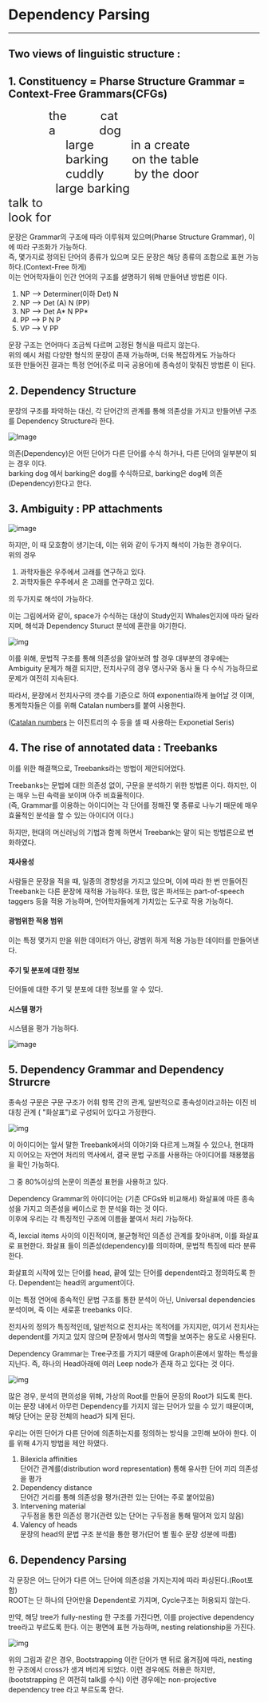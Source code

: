 
# Dependency Parsing

----

## Two views of linguistic structure : 

## 1. Constituency = Pharse Structure Grammar = Context-Free Grammars(CFGs)

<font size=5>
&nbsp;&nbsp;&nbsp;&nbsp;&nbsp;&nbsp;&nbsp;&nbsp;&nbsp;&nbsp;&nbsp;&nbsp;the&nbsp;&nbsp;&nbsp;&nbsp;&nbsp;&nbsp;&nbsp;&nbsp;&nbsp;&nbsp;cat<br>
&nbsp;&nbsp;&nbsp;&nbsp;&nbsp;&nbsp;&nbsp;&nbsp;&nbsp;&nbsp;&nbsp;&nbsp;a&nbsp;&nbsp;&nbsp;&nbsp;&nbsp;&nbsp;&nbsp;&nbsp;&nbsp;&nbsp;&nbsp;&nbsp;&nbsp;dog<br>
&nbsp;&nbsp;&nbsp;&nbsp;&nbsp;&nbsp;&nbsp;&nbsp;&nbsp;&nbsp;&nbsp;&nbsp;&nbsp;&nbsp;&nbsp;&nbsp;&nbsp;large&nbsp;&nbsp;&nbsp;&nbsp;&nbsp;&nbsp;&nbsp;&nbsp;&nbsp;&nbsp;&nbsp;in a create<br>
&nbsp;&nbsp;&nbsp;&nbsp;&nbsp;&nbsp;&nbsp;&nbsp;&nbsp;&nbsp;&nbsp;&nbsp;&nbsp;&nbsp;&nbsp;&nbsp;&nbsp;barking&nbsp;&nbsp;&nbsp;&nbsp;&nbsp;&nbsp;&nbsp;on the table<br>
&nbsp;&nbsp;&nbsp;&nbsp;&nbsp;&nbsp;&nbsp;&nbsp;&nbsp;&nbsp;&nbsp;&nbsp;&nbsp;&nbsp;&nbsp;&nbsp;&nbsp;cuddly&nbsp;&nbsp;&nbsp;&nbsp;&nbsp; &nbsp;&nbsp;&nbsp;by the door<br>
&nbsp;&nbsp;&nbsp;&nbsp;&nbsp;&nbsp;&nbsp;&nbsp;&nbsp;&nbsp;&nbsp;&nbsp;&nbsp;&nbsp;large barking<br>
talk to<br>
look for
</font>

문장은 Grammar의 구조에 따라 이루워져 있으며(Pharse Structure Grammar), 이에 따라 구조화가 가능하다.<br>
즉, 몇가지로 정의된 단어의 종류가 있으며 모든 문장은 해당 종류의 조합으로 표현 가능하다.(Context-Free 하게)<br>
이는 언어학자들이 인간 언어의 구조를 설명하기 위해 만들어낸 방법론 이다.

1. NP --> Determiner(이하 Det) N
2. NP --> Det (A) N (PP)
3. NP --> Det A\* N PP\*
4. PP --> P N P
5. VP --> V PP

문장 구조는 언어마다 조금씩 다르며 고정된 형식을 따르지 않는다.
<br>위의 예시 처럼 다양한 형식의 문장이 존재 가능하며, 더욱 복잡하게도 가능하다
<br>또한 만들어진 결과는 특정 언어(주로 미국 공용어)에 종속성이 맞춰진 방법론 이 된다.

## 2. Dependency Structure

문장의 구조를 파악하는 대신, 각 단어간의 관계를 통해 의존성을 가지고 만들어낸 구조를 Dependency Structure라 한다.

![Image](./dependncy.PNG)

의존(Dependency)은 어떤 단어가 다른 단어를 수식 하거나, 다른 단어의 일부분이 되는 경우 이다.<br>
barking dog 에서 barking은 dog를 수식하므로, barking은 dog에 의존(Dependency)한다고 한다.

## 3. Ambiguity : PP attachments

![image](./ambiguity.PNG)

하지만, 이 때 모호함이 생기는데, 이는 위와 같이 두가지 해석이 가능한 경우이다.<br>
위의 경우

1. 과학자들은 우주에서 고래를 연구하고 있다.
2. 과학자들은 우주에서 온 고래를 연구하고 있다.

의 두가지로 해석이 가능하다.

이는 그림에서와 같이, space가 수식하는 대상이 Study인지 Whales인지에 따라 달라지며, 해석과 Dependency Sturuct 분석에 혼란을 야기한다.

![img](./ambiguity2.PNG)

이를 위해, 문법적 구조를 통해 의존성을 알아보려 할 경우 대부분의 경우에는 Ambiguity 문제가 해결 되지만, 전치사구의 경우 명사구와 동사 둘 다 수식 가능하므로 문제가 여전히 지속된다.

따라서, 문장에서 전치사구의 갯수를 기준으로 하여 exponential하게 늘어날 것 이며, 통계학자들은 이를 위해 Catalan numbers를 붙여 사용한다.

([Catalan numbers](https://ko.wikipedia.org/wiki/카탈랑_수) 는 이진트리의 수 등을 셀 때 사용하는 Exponetial Seris) 

## 4. The rise of annotated data : Treebanks

이를 위한 해결책으로, Treebanks라는 방법이 제안되어었다.

Treebanks는 문법에 대한 의존성 없이, 구문을 분석하기 위한 방법론 이다. 하지만, 이는 매우 느린 속력을 보이며 아주 비효율적이다.<br>
(즉, Grammar를 이용하는 아이디어는 각 단어를 정해진 몇 종류로 나누기 때문에 매우 효율적인 분석을 할 수 있는 아이디어 이다.)

하지만, 현대의 머신러닝의 기법과 함께 하면서 Treebank는 말이 되는 방법론으로 변화하였다. 

#### 재사용성
사람들은 문장을 적을 때, 일종의 경향성을 가지고 있으며, 이에 따라 한 번 만들어진 Treebank는 다른 문장에 재적용 가능하다.
또한, 많은 파서또는 part-of-speech taggers 등을 적용 가능하며, 언어학자들에게 가치있는 도구로 작용 가능하다.
#### 광범위한 적용 범위
이는 특정 몇가지 만을 위한 데이터가 아닌, 광범위 하게 적용 가능한 데이터를 만들어낸다.
#### 주기 및 분포에 대한 정보
단어들에 대한 주기 및 분포에 대한 정보를 알 수 있다.
#### 시스템 평가
시스템을 평가 가능하다.

![image](./treebank.PNG)

## 5. Dependency Grammar and Dependency Strurcre

종속성 구문은 구문 구조가 어휘 항목 간의 관계, 일반적으로 종속성이라고하는 이진 비대칭 관계 ( "화살표")로 구성되어 있다고 가정한다.


![img](./dependncygrammar.PNG)

이 아이디어는 앞서 말한 Treebank에서의 이야기와 다르게 느껴질 수 있으나, 현대까지 이어오는 자연어 처리의 역사에서, 결국 문법 구조를 사용하는 아이디어를 채용했음을 확인 가능하다.

그 중 80%이상의 논문이 의존성 표현을 사용하고 있다.

Dependency Grammar의 아이디어는 (기존 CFGs와 비교해서) 화살표에 따른 종속성을 가지고 의존성을 베이스로 한 분석을 하는 것 이다.<BR>
이후에 우리는 각 특징적인 구조에 이름을 붙여서 처리 가능하다.

즉, lexcial items 사이의 이진적이며, 불균형적인 의존성 관계를 찾아내며, 이를 화살표로 표현한다. 화살표 들이 의존성(dependency)를 의미하며, 문법적 특징에 따라 분류한다.

화살표의 시작에 있는 단어를 head, 끝에 있는 단어를 dependent라고 정의하도록 한다. Dependent는 head의 argument이다.

이는 특정 언어에 종속적인 문법 구조를 통한 분석이 아닌, Universal dependencies분석이며, 즉 이는 새로훈 treebanks 이다.

전치사의 정의가 특징적인데, 일반적으로 전치사는 목적어를 가지지만, 여기서 전치사는 dependent를 가지고 있지 않으며 문장에서 명사의 역할을 보여주는 용도로 사용된다.

Dependency Grammar는 Tree구조를 가지기 때문에 Graph이론에서 말하는 특성을 지닌다. 즉, 하나의 Head아래에 여러 Leep node가 존재 하고 있다는 것 이다.


![img](./dependncygrammar2.PNG)

많은 경우, 분석의 편의성을 위해, 가상의 Root를 만들어 문장의 Root가 되도록 한다. 이는 문장 내에서 아무런 Dependency를 가지지 않는 단어가 있을 수 있기 때문이며, 해당 단어는 문장 전체의 head가 되게 된다.

우리는 어떤 단어가 다른 단어에 의존하는지를 정의하는 방식을 고민해 보아야 한다. 이를 위해 4가지 방법을 제안 하였다.

1. Bilexicla affinities
    <br>단어간 관계를(distribution word representation) 통해 유사한 단어 끼리 의존성을 평가
2. Dependency distance
    <br>단어간 거리를 통해 의존성을 평가(관련 있는 단어는 주로 붙어있음)
3. Intervening material
    <br>구두점을 통한 의존성 평가(관련 있는 단어는 구두점을 통해 떨어져 있지 않음)
4. Valency of heads
    <br>문장의 head의 문법 구조 분석을 통한 평가(단어 별 필수 문장 성분에 따름)

## 6. Dependency Parsing

각 문장은 어느 단어가 다른 어느 단어에 의존성을 가지는지에 따라 파싱된다.(Root포함)<br>ROOT는 단 하나의 단어만을 Dependent로 가지며, Cycle구조는 허용되지 않는다. 

만약, 해당 tree가 fully-nesting 한 구조를 가진다면, 이를 projective dependency tree라고 부르도록 한다. 이는 평면에 표현 가능하며, nesting relationship을 가진다.

![img](./dependncyparsing.PNG)

위의 그림과 같은 경우, Bootstrapping 이란 단어가 맨 뒤로 옮겨짐에 따라, nesting 한 구조에서 cross가 생겨 버리게 되었다. 이런 경우에도 허용은 하지만, (bootstrapping 은 여전히 talk를 수식) 이런 경우에는 non-projective dependency tree 라고 부르도록 한다.


